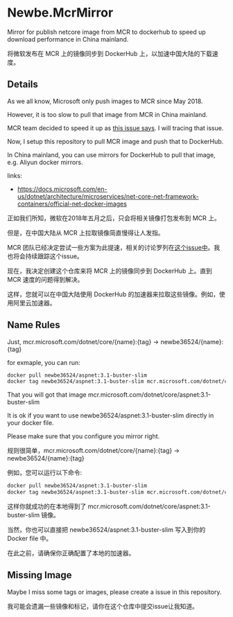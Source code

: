 # Newbe.McrMirror

Mirror for publish netcore image from MCR to dockerhub to speed up download performance in China mainland.

将微软发布在 MCR 上的镜像同步到 DockerHub 上，以加速中国大陆的下载速度。

## Details

As we all know, Microsoft only push images to MCR since May 2018. 

However, it is too slow to pull that image from MCR in China mainland.

MCR team decided to speed it up as [this issue says](https://github.com/microsoft/containerregistry/issues/7). I will tracing that issue.

Now, I setup this repository to pull MCR image and push that to DockerHub. 

In China mainland, you can use mirrors for DockerHub to pull that image, e.g. Aliyun docker mirrors.

links:

- <https://docs.microsoft.com/en-us/dotnet/architecture/microservices/net-core-net-framework-containers/official-net-docker-images>

正如我们所知，微软在2018年五月之后，只会将相关镜像打包发布到 MCR 上。

但是，在中国大陆从 MCR 上拉取镜像简直慢得让人发指。

MCR 团队已经决定尝试一些方案为此提速，相关的讨论罗列在[这个issue中](https://github.com/microsoft/containerregistry/issues/7)。我也将会持续跟踪这个issue。

现在，我决定创建这个仓库来将 MCR 上的镜像同步到 DockerHub 上。直到 MCR 速度的问题得到解决。

这样，您就可以在中国大陆使用 DockerHub 的加速器来拉取这些镜像。例如，使用阿里云加速器。

## Name Rules

Just, mcr.microsoft.com/dotnet/core/{name}:{tag} -> newbe36524/{name}:{tag}

for exmaple, you can run:

```bash
docker pull newbe36524/aspnet:3.1-buster-slim
docker tag newbe36524/aspnet:3.1-buster-slim mcr.microsoft.com/dotnet/core/aspnet:3.1-buster-slim
```

That you will got that image mcr.microsoft.com/dotnet/core/aspnet:3.1-buster-slim

It is ok if you want to use newbe36524/aspnet:3.1-buster-slim directly in your docker file.

Please make sure that you configure you mirror right.

规则很简单，mcr.microsoft.com/dotnet/core/{name}:{tag} -> newbe36524/{name}:{tag}

例如，您可以运行以下命令:

```bash
docker pull newbe36524/aspnet:3.1-buster-slim
docker tag newbe36524/aspnet:3.1-buster-slim mcr.microsoft.com/dotnet/core/aspnet:3.1-buster-slim
```

这样你就成功的在本地得到了 mcr.microsoft.com/dotnet/core/aspnet:3.1-buster-slim 镜像。

当然，你也可以直接把 newbe36524/aspnet:3.1-buster-slim 写入到你的 Docker file 中。

在此之前，请确保你正确配置了本地的加速器。

## Missing Image

Maybe I miss some tags or images, please create a issue in this repository.

我可能会遗漏一些镜像和标记，请你在这个仓库中提交issue让我知道。